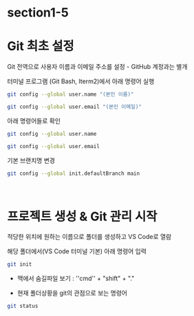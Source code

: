 # section1-5
# Git 최초 설정
Git 전역으로 사용자 이름과 이메일 주소를 설정
    - GitHub 계정과는 별개

터미널 프로그램 (Git Bash, Iterm2)에서 아래 명령어 실행
```bash
git config --global user.name "(본인 이름)"
```
```bash
git config --global user.email "(본인 이메일)"
```
아래 명령어들로 확인
```bash
git config --global user.name
```
```bash
git config --global user.email
```

기본 브랜치명 변경
```bash
git config --global init.defaultBranch main
```  
<br>


# 프로젝트 생성 & Git 관리 시작 
적당한 위치에 원하는 이름으로 폴더를 생성하고 VS Code로 열람
<br>
 
해당 폴더에서(VS Code 터미널 기본) 아래 명령어 입력
```bash
git init
```

- 맥에서 숨길파일 보기 : ''cmd'' + "shift" + "."

- 현재 폴더상황을 git의 관점으로 보는 명령어 
```bash
git status
```